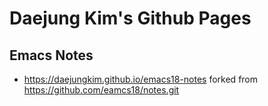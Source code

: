 Daejung Kim's Github Pages
=======================================================

Emacs Notes
-------------------------------------------------------

* <https://daejungkim.github.io/emacs18-notes>
  forked from <https://github.com/eamcs18/notes.git>
